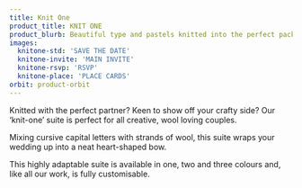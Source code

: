 ```yaml
---
title: Knit One
product_title: KNIT ONE
product_blurb: Beautiful type and pastels knitted into the perfect package
images: 
  knitone-std: 'SAVE THE DATE'
  knitone-invite: 'MAIN INVITE'
  knitone-rsvp: 'RSVP'
  knitone-place: 'PLACE CARDS'
orbit: product-orbit
---
```


Knitted with the perfect partner? Keen to show off your crafty side? Our ‘knit-one’ suite is perfect for all creative, wool loving couples. 

Mixing cursive capital letters with strands of wool, this suite wraps your wedding up into a neat heart-shaped bow. 

This highly adaptable suite is available in one, two and three colours and, like all our work, is fully customisable.
